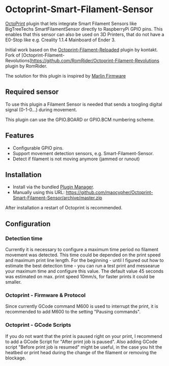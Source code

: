 # Octoprint-Smart-Filament-Sensor

[OctoPrint](http://octoprint.org/) plugin that lets integrate Smart Filament Sensors like BigTreeTechs SmartFilamentSensor directly to RaspberryPi GPIO pins. This enables that this sensor can also be used on 3D Printers, that do not have a E0-Stop like e.g. Creality 1.1.4 Mainboard of Ender 3.

Initial work based on the [Octoprint-Filament-Reloaded](https://github.com/kontakt/Octoprint-Filament-Reloaded) plugin by kontakt.
Fork of [Octoprint-Filament-Revolutions]https://github.com/RomRider/Octoprint-Filament-Revolutions plugin by RomRider.

The solution for this plugin is inspired by [Marlin Firmware](https://github.com/MarlinFirmware/Marlin)

## Required sensor

To use this plugin a Filament Sensor is needed that sends a toogling digital signal (0-1-0...) during movement.

This plugin can use the GPIO.BOARD or GPIO.BCM numbering scheme.

## Features

* Configurable GPIO pins.
* Support movement detection sensors, e.g. Smart-Filament-Sensor.
* Detect if filament is not moving anymore (jammed or runout)

## Installation

* Install via the bundled [Plugin Manager](https://github.com/foosel/OctoPrint/wiki/Plugin:-Plugin-Manager).
* Manually using this URL: https://github.com/maocypher/Octoprint-Smart-Filament-Sensor/archive/master.zip

After installation a restart of Octoprint is recommended.

## Configuration
### Detection time
Currently it is necessary to configure a maximum time period no filament movement was detected. This time could be depended on the print speed and maximum print line length. For the beginning - until I figured out how to estimate the best detection time - you can run a test print and messearue your maximum time and configure this value.
The default value 45 seconds was estimated on max. print speed 10mm/s, for faster prints it could be smaller.

### Octoprint - Firmware & Protocol
Since currently GCode command M600 is used to interrupt the print, it is recommended to add M600 to the setting "Pausing commands".

### Octoprint - GCode Scripts
If you do not want that the print is paused right on your print, I recommend to add a GCode Script for "After print job is paused". Also adding GCode script "Before print job is resumed" might be useful, in the case you hit the heatbed or print head during the change of the filament or removing the blockage.